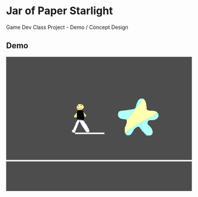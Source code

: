 
# Jar of Paper Starlight

Game Dev Class Project - Demo / Concept Design



## Demo

![alt text](https://github.com/0xShawnAdams/JarofPaperStarlight/blob/main/Demo.png)

